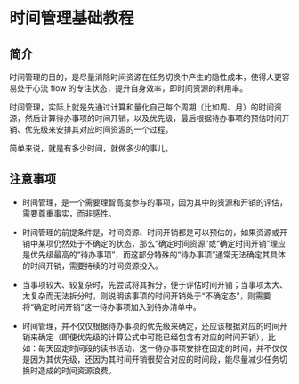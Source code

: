 # 时间管理基础教程

## 简介

时间管理的目的，是尽量消除时间资源在任务切换中产生的隐性成本，使得人更容易处于心流 flow 的专注状态，提升自身效率，即时间资源的利用率。

时间管理，实际上就是先通过计算和量化自己每个周期（比如周、月）的时间资源，然后计算待办事项的时间开销，以及优先级，最后根据待办事项的预估时间开销、优先级来安排其对应时间资源的一个过程。

简单来说，就是有多少时间，就做多少的事儿。

## 注意事项

- 时间管理，是一个需要理智高度参与的事项，因为其中的资源和开销的评估，需要尊重事实，而非感性。

- 时间管理的前提条件是，时间资源、时间开销都是可以预估的，如果资源或开销中某项仍然处于不确定的状态，那么“确定时间资源”或“确定时间开销”理应是优先级最高的“待办事项”，而这部分特殊的“待办事项”通常无法确定其具体的时间开销，需要持续的时间资源投入。

- 当事项较大、较复杂时，先尝试将其拆分，便于评估时间开销；当事项太大、太复杂而无法拆分时，则说明该事项的时间开销处于“不确定态”，则需要将“确定时间开销”这一待办事项加入到待办清单中。

- 时间管理，并不仅仅根据待办事项的优先级来确定，还应该根据对应的时间开销来确定（即便优先级的计算公式中可能已经包含有对应的时间开销），比如：每天固定时间段的读书活动，这一待办事项安排在固定的时间，并不仅仅是因为其优先级，还因为其时间开销很契合对应的时间段，能尽量减少任务切换时造成的时间资源浪费。